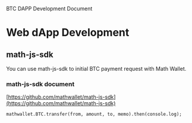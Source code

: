 BTC DAPP Development Document

# Web dApp Development

## math-js-sdk

You can use math-js-sdk to initial BTC payment request with Math Wallet.

### math-js-sdk document

[https://github.com/mathwallet/math-js-sdk](https://github.com/mathwallet/math-js-sdk)

```
mathwallet.BTC.transfer(from, amount, to, memo).then(console.log);
```

